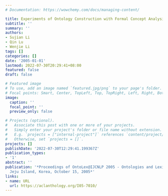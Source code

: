 ```yaml
---
# Documentation: https://wowchemy.com/docs/managing-content/

title: Experiments of Ontology Construction with Formal Concept Analysis
subtitle: ''
summary: ''
authors:
- Sujian Li
- Qin Lu
- Wenjie Li
tags: []
categories: []
date: '2005-01-01'
lastmod: 2022-07-30T20:29:41+08:00
featured: false
draft: false

# Featured image
# To use, add an image named `featured.jpg/png` to your page's folder.
# Focal points: Smart, Center, TopLeft, Top, TopRight, Left, Right, BottomLeft, Bottom, BottomRight.
image:
  caption: ''
  focal_point: ''
  preview_only: false

# Projects (optional).
#   Associate this post with one or more of your projects.
#   Simply enter your project's folder or file name without extension.
#   E.g. `projects = ["internal-project"]` references `content/project/deep-learning/index.md`.
#   Otherwise, set `projects = []`.
projects: []
publishDate: '2022-07-30T12:29:41.199367Z'
publication_types:
- '1'
abstract: ''
publication: '*Proceedings of OntoLex@IJCNLP 2005 - Ontologies and Lexical Resources,
  Jeju Island, Korea, October 15, 2005*'
links:
- name: URL
  url: https://aclanthology.org/I05-7010/
---
```

